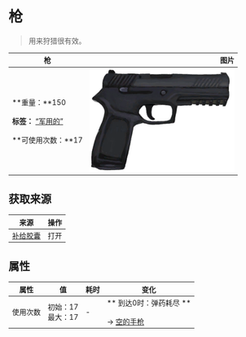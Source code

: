 # 枪  
> 用来狩猎很有效。  
  
  枪  |   图片   
 ----  |  ----:   
 **重量：**150<br><br>**标签：**	[“军用的”](tag_Military.md)<br><br>**可使用次数：**17  |  <img decoding="async" src="Sprite/Pistol.png" href="a.md" style="max-width:300px;max-height:300px;">   
  
## 获取来源  
来源  |  操作  
----  |  ----  
[补给胶囊](TV_SupplyCapsule.md)  |  打开  
## 属性   
属性  |  值  |  耗时  |  变化  
----  |  ----  |  ----  |  ----  
使用次数  |  初始：17<br>最大：17  |  -  |  ** 到达0时：弹药耗尽 **<br><br>→ [空的手枪](GunEmpty.md)  


<script>document.title="枪 - 卡牌生存百科 Card Survival Wiki";</script>